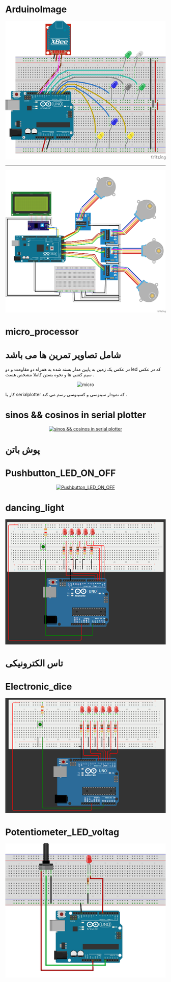 # ArduinoImage

![alt tag](https://raw.githubusercontent.com/heldersepu/hs-arduino/master/EasyLights/EasyLights.png)
___
![alt tag](https://github.com/heldersepu/hs-arduino/raw/servos/SmartServos/SmartServos_bb.png)
# micro_processor        
# شامل تصاویر تمرین ها می باشد

 در عکس یک زمین به پایین مدار بسته شده به همراه دو مقاومت و دو led که در عکس سیم کشی ها و نحوه بستن کاملا مشخص هست . 
<p align="center">
    <img src="https://github.com/Arash589/ArduinoImage/tree/main/Untitled Sketch 2_bb.jpg" alt="micro"  title="Arash">
</p>

 کار با serialplotter  که نمودار سینوسی و کسینوسی رسم می کند .
# sinos && cosinos in serial plotter


<p align="center">
    <a href="https://raw.githubusercontent.com/Arash/MicroProcessor/main/Photo/sinos && cosinos in serial plotter.jpeg" target="_blank">
        <img src="https://raw.githubusercontent.com/mohsenkmt/MicroProcessor/main/Photo/5_Sin_Cos1.jpeg" alt="sinos && cosinos in serial plotter" title="Arash" style="border: none;">
    </a>
</p>

#  پوش باتن 
# Pushbutton_LED_ON_OFF

<p align="center">
    <a href="https://raw.githubusercontent.com/Arash/MicroProcessor/main/Photo/Pushbutton_LED_ON_OFF.jpeg" target="_blank">
        <img src="https://raw.githubusercontent.com/mohsenkmt/MicroProcessor/main/Photo/6_Pushbutton_LED_ON_OFF.jpeg" alt="Pushbutton_LED_ON_OFF" title="Arash" style="border: none;">
    </a>
</p>

# dancing_light

<p align="center">
    <a href="https://raw.githubusercontent.com/Arash/MicroProcessor/main/Photo/dancing_light.jpeg" target="_blank">
        <img src="https://raw.githubusercontent.com/mohsenkmt/MicroProcessor/main/Photo/7_danclight.jpeg" alt="dancing_light" title="Arash" style="border: none;">
    </a>
</p>

# تاس الکترونیکی 
# Electronic_dice

<p align="center">
    <a href="https://raw.githubusercontent.com/Arash/MicroProcessor/main/Photo/Electronic_dice.jpeg" target="_blank">
        <img src="https://raw.githubusercontent.com/mohsenkmt/MicroProcessor/main/Photo/8_Electronic_dice.jpeg" alt="Electronic Dice" title="Arash" style="border: none;">
    </a>
</p>

# Potentiometer_LED_voltag

<p align="center">
    <a href="https://raw.githubusercontent.com/Arash/MicroProcessor/main/Photo/Potentiometer_LED_voltag.jpeg" target="_blank">
        <img src="https://raw.githubusercontent.com/mohsenkmt/MicroProcessor/main/Photo/9_Potentiometer_LED.jpg" alt="Potentiometer_LED_voltag" title="Arash" style="border: none;">
    </a>
</p>
